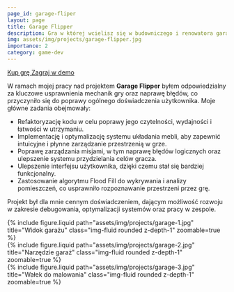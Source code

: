 ```yaml
---
page_id: garage-fliper
layout: page
title: Garage Flipper
description: Gra w której wcielisz się w budowniczego i renowatora garaży i warsztatów samochodowych.
img: assets/img/projects/garage-flipper.jpg
importance: 2
category: game-dev
---
```


<div class="links">
  <a href="https://store.steampowered.com/app/1764270/Garage_Flipper/" class="btn btn-amber btn-sm z-depth-0" role="button">Kup grę <i class="fa fa-cart-shopping"></i></a>
   <a href=" https://store.steampowered.com/app/2414010/Garage_Flipper_Prologue/" class="btn btn-amber btn-sm z-depth-0" role="button">Zagraj w demo<i class="fa fa-gamepad"></i></a>
</div>

W ramach mojej pracy nad projektem **Garage Flipper** byłem odpowiedzialny za kluczowe usprawnienia mechanik gry oraz naprawę błędów, co przyczyniło się do poprawy ogólnego doświadczenia użytkownika. Moje główne zadania obejmowały:

- Refaktoryzację kodu w celu poprawy jego czytelności, wydajności i łatwości w utrzymaniu.
- Implementację i optymalizację systemu układania mebli, aby zapewnić intuicyjne i płynne zarządzanie przestrzenią w grze.
- Poprawę zarządzania misjami, w tym naprawę błędów logicznych oraz ulepszenie systemu przydzielania celów gracza.
- Ulepszenie interfejsu użytkownika, dzięki czemu stał się bardziej funkcjonalny.
- Zastosowanie algorytmu Flood Fill do wykrywania i analizy pomieszczeń, co usprawniło rozpoznawanie przestrzeni przez grę.

Projekt był dla mnie cennym doświadczeniem, dającym możliwość rozwoju w zakresie debugowania, optymalizacji systemów oraz pracy w zespole.

<div class="row">
    <div class="col-sm mt-3 mt-md-0">
        {% include figure.liquid  path="assets/img/projects/garage-1.jpg" title="Widok garażu" class="img-fluid rounded z-depth-1" zoomable=true %}
    </div>
    <div class="col-sm mt-3 mt-md-0">
        {% include figure.liquid path="assets/img/projects/garage-2.jpg" title="Narzędzie garaż" class="img-fluid rounded z-depth-1" zoomable=true %}
    </div>
    <div class="col-sm mt-3 mt-md-0">
        {% include figure.liquid path="assets/img/projects/garage-3.jpg" title="Wałek do malowania" class="img-fluid rounded z-depth-1" zoomable=true %}
    </div>
</div>
